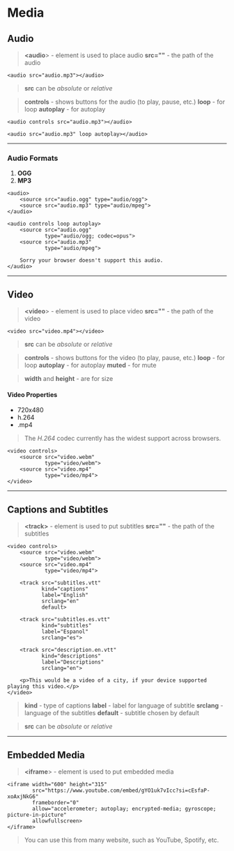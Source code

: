 # Media

## Audio

> **&lt;audio**&gt; - element is used to place audio
> **src=""** - the path of the audio

`<audio src="audio.mp3"></audio>`

> **src** can be *absolute* or *relative*

> **controls** - shows buttons for the audio (to play, pause, etc.) 
> **loop** - for loop
> **autoplay** - for autoplay

`<audio controls src="audio.mp3"></audio>`

`<audio src="audio.mp3" loop autoplay></audio>`

---

### Audio Formats

1) **OGG**
2) **MP3**

```
<audio>
    <source src="audio.ogg" type="audio/ogg">
    <source src="audio.mp3" type="audio/mpeg">
</audio>
```

```
<audio controls loop autoplay>
    <source src="audio.ogg"
            type="audio/ogg; codec=opus">
    <source src="audio.mp3"
            type="audio/mpeg">

    Sorry your browser doesn't support this audio.
</audio>
```

---

## Video

> **&lt;video**&gt; - element is used to place video
> **src=""** - the path of the video

`<video src="video.mp4"></video>`

> **src** can be *absolute* or *relative*

> **controls** - shows buttons for the video (to play, pause, etc.) 
> **loop** - for loop
> **autoplay** - for autoplay
> **muted** - for mute

> **width** and **height** - are for size

#### Video Properties

- 720x480
- h.264
- .mp4

> The *H.264* codec currently has the widest support across browsers.

```
<video controls>
    <source src="video.webm"
            type="video/webm">
    <source src="video.mp4"
            type="video/mp4">
</video>
```

---

## Captions and Subtitles

> **&lt;track&gt;** - element is used to put subtitles
> **src=""** - the path of the subtitles

```
<video controls>
    <source src="video.webm"
            type="video/webm">
    <source src="video.mp4"
            type="video/mp4">
    
    <track src="subtitles.vtt"
           kind="captions"
           label="English"
           srclang="en"
           default>

    <track src="subtitles.es.vtt"
           kind="subtitles"
           label="Espanol"
           srclang="es">

    <track src="description.en.vtt"
           kind="descriptions"
           label="Descriptions"
           srclang="en">

    <p>This would be a video of a city, if your device supported playing this video.</p>
</video>
```

> **kind** - type of captions
> **label** - label for language of subtitle
> **srclang** - language of the subtitles
> **default** - subtitle chosen by default

> **src** can be *absolute* or *relative*

---

## Embedded Media

> **&lt;iframe**&gt; - element is used to put embedded media

```
<iframe width="600" height="315" 
        src="https://www.youtube.com/embed/gYO1uk7vIcc?si=cEsfaP-xoAxjNkG6" 
        frameborder="0" 
        allow="accelerometer; autoplay; encrypted-media; gyroscope; picture-in-picture" 
        allowfullscreen>
</iframe>
```

> You can use this from many website, such as YouTube, Spotify, etc.